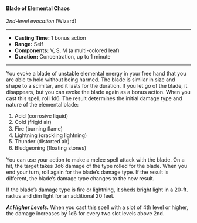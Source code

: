 #### Blade of Elemental Chaos
*2nd-level evocation* (Wizard)
___
- **Casting Time:** 1 bonus action
- **Range:** Self
- **Components:** V, S, M (a multi-colored leaf)
- **Duration:** Concentration, up to 1 minute
---
You evoke a blade of unstable elemental energy in your free hand that you are able to hold without being harmed. The blade is similar in size and shape to a scimitar, and it lasts for the duration. If you let go of the blade, it disappears, but you can evoke the blade again as a bonus action. When you cast this spell, roll 1d6. The result determines the initial damage type and nature of the elemental blade: 

1. Acid (corrosive liquid)
2. Cold (frigid air)
3. Fire (burning ﬂame)
4. Lightning (crackling lightning)
5. Thunder (distorted air)
6. Bludgeoning (ﬂoating stones)

You can use your action to make a melee spell attack with the blade. On a hit, the target takes 3d6 damage of the type rolled for the blade. When you end your turn, roll again for the blade’s damage type. If the result is different, the blade’s damage type changes to the new result.

If the blade’s damage type is fire or lightning, it sheds bright light in a 20-ft. radius and dim light for an additional 20 feet.

***At Higher Levels.*** When you cast this spell with a slot of 4th level or higher, the damage increases by 1d6 for every two slot levels above 2nd.
